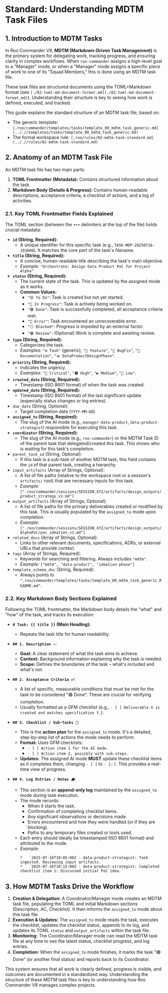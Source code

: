 # Standard: Understanding MDTM Task Files

## 1. Introduction to MDTM Tasks

In Roo Commander V8, **MDTM (Markdown-Driven Task Management)** is the primary system for delegating work, tracking progress, and ensuring clarity in complex workflows. When `roo-commander` assigns a high-level goal to a "Manager" mode, or when a "Manager" mode assigns a specific piece of work to one of its "Squad Members," this is done using an MDTM task file.

These task files are structured documents using the TOML+Markdown format (see `[./02-toml-md-document-format.md](./02-toml-md-document-format.md)`). Understanding their structure is key to seeing how work is defined, executed, and tracked.

This guide explains the standard structure of an MDTM task file, based on:
*   The generic template: `[.roo/commander/templates/tasks/template_00_mdtm_task_generic.md](.././/templates/tasks/template_00_mdtm_task_generic.md)`
*   The formal workspace rule: `[.roo/rules/02-mdtm-task-standard.md](.././/rules/02-mdtm-task-standard.md)`

## 2. Anatomy of an MDTM Task File

An MDTM task file has two main parts:

1.  **TOML Frontmatter (Metadata):** Contains structured information about the task.
2.  **Markdown Body (Details & Progress):** Contains human-readable descriptions, acceptance criteria, a checklist of actions, and a log of activities.

### 2.1. Key TOML Frontmatter Fields Explained

The TOML section (between the `+++` delimiters at the top of the file) holds crucial metadata:

*   **`id` (String, Required):**
    *   A unique identifier for this specific task (e.g., `TASK-MDP-20250716-103000`). It matches the core part of the task's filename.
*   **`title` (String, Required):**
    *   A concise, human-readable title describing the task's main objective.
    *   *Example:* `"Orchestrate: Design Data Product PoC for Project Alpha"`
*   **`status` (String, Required):**
    *   The current state of the task. This is updated by the assigned mode as it works.
    *   **Common Values:**
        *   `"🟡 To Do"`: Task is created but not yet started.
        *   `"🔵 In Progress"`: Task is actively being worked on.
        *   `"🟢 Done"`: Task is successfully completed, all acceptance criteria met.
        *   `"🔴 Error"`: Task encountered an unrecoverable error.
        *   `"⚪ Blocked"`: Progress is impeded by an external factor.
        *   `"🟣 Review"`: (Optional) Work is complete and awaiting review.
*   **`type` (String, Required):**
    *   Categorizes the task.
    *   *Examples:* `"⚙️ Task"` (generic), `"🌟 Feature"`, `"🐞 BugFix"`, `"📖 Documentation"`, `"📊 DataProductDesignPhase"`.
*   **`priority` (String, Required):**
    *   Indicates the urgency.
    *   *Examples:* `"🚨 Critical"`, `"🟧 High"`, `"▶️ Medium"`, `"🔽 Low"`.
*   **`created_date` (String, Required):**
    *   Timestamp (ISO 8601 format) of when the task was created.
*   **`updated_date` (String, Required):**
    *   Timestamp (ISO 8601 format) of the last significant update (especially status changes or log entries).
*   `due_date` (String, Optional):
    *   Target completion date (`YYYY-MM-DD`).
*   **`assigned_to` (String, Required):**
    *   The slug of the AI mode (e.g., `manager-data-product`, `data-product-strategist`) responsible for executing this task.
*   **`coordinator` (String, Required):**
    *   The slug of the AI mode (e.g., `roo-commander`) or the MDTM Task ID of the parent task that delegated/created this task. This shows who is waiting for this task's completion.
*   `parent_task_id` (String, Optional):
    *   If this task is a sub-task of another MDTM task, this field contains the `id` of that parent task, creating a hierarchy.
*   `input_artifacts` (Array of Strings, Optional):
    *   A list of file paths (relative to the workspace root or a session's `artifacts/` root) that are necessary inputs for this task.
    *   *Example:* `[".roo/commander/sessions/SESSION_XYZ/artifacts/design_outputs/product_strategy_v1.md"]`
*   `output_artifacts` (Array of Strings, Optional):
    *   A list of file paths for the primary deliverables created or modified by this task. This is usually populated by the `assigned_to` mode upon completion.
    *   *Example:* `[".roo/commander/sessions/SESSION_XYZ/artifacts/design_outputs/AlphaPoC/poc_ideation_v1.md"]`
*   `related_docs` (Array of Strings, Optional):
    *   Links to other relevant documents, specifications, ADRs, or external URLs that provide context.
*   `tags` (Array of Strings, Required):
    *   Keywords for searching and filtering. Always includes `"mdtm"`.
    *   *Example:* `["mdtm", "data-product", "ideation-phase"]`
*   `template_schema_doc` (String, Required):
    *   Always points to `".roo/commander/templates/tasks/template_00_mdtm_task_generic.README.md"`.

### 2.2. Key Markdown Body Sections Explained

Following the TOML frontmatter, the Markdown body details the "what" and "how" of the task, and tracks its execution:

*   **`# Task: {{ title }}` (Main Heading):**
    *   Repeats the task title for human readability.

*   **`## 1. Description ✍️`**:
    *   **Goal:** A clear statement of what the task aims to achieve.
    *   **Context:** Background information explaining why the task is needed.
    *   **Scope:** Defines the boundaries of the task – what's included and what's not.

*   **`## 2. Acceptance Criteria ✅`**:
    *   A list of specific, measurable conditions that must be met for the task to be considered "🟢 Done". These are crucial for verifying completion.
    *   Usually formatted as a GFM checklist (e.g., `- [ ] Deliverable X is created and matches specification Y.`).

*   **`## 3. Checklist / Sub-Tasks 📝`**:
    *   This is the **action plan** for the `assigned_to` mode. It's a detailed, step-by-step list of actions the mode needs to perform.
    *   **Format:** Uses GFM checklists:
        *   `- [ ] Action item 1 for the AI mode.`
        *   `- [ ] Action item 2, possibly with sub-steps.`
    *   **Updates:** The assigned AI mode **MUST** update these checklist items as it completes them, changing `- [ ]` to `- [✅]`. This provides a real-time view of progress.

*   **`## 4. Log Entries / Notes 🪵`**:
    *   This section is an **append-only log** maintained by the `assigned_to` mode during task execution.
    *   The mode records:
        *   When it starts the task.
        *   Confirmation of completing checklist items.
        *   Any significant observations or decisions made.
        *   Errors encountered and how they were handled (or if they are blocking).
        *   Paths to any temporary files created or tools used.
    *   Each entry should ideally be timestamped (ISO 8601 format) and attributed to the mode.
    *   *Example:*
        ```
        *   `2025-07-16T10:05:00Z - data-product-strategist: Task ingested. Reviewing input artifacts.`
        *   `2025-07-16T10:15:00Z - data-product-strategist: Completed checklist item 1: Discussed initial PoC idea.`
        ```

## 3. How MDTM Tasks Drive the Workflow

1.  **Creation & Delegation:** A Coordinator/Manager mode creates an MDTM task file, populating the TOML and initial Markdown sections (Description, AC, Checklist). It then informs the `assigned_to` mode about this task file.
2.  **Execution & Updates:** The `assigned_to` mode reads the task, executes the checklist, updates the checklist status, appends to its log, and updates its TOML `status` and `output_artifacts` within the task file.
3.  **Monitoring:** The Coordinator/Manager mode can read the MDTM task file at any time to see the latest status, checklist progress, and log entries.
4.  **Completion:** When the `assigned_to` mode finishes, it marks the task "🟢 Done" (or another final status) and reports back to its Coordinator.

This system ensures that all work is clearly defined, progress is visible, and outcomes are documented in a standardized way. Understanding the structure of these MDTM task files is key to understanding how Roo Commander V8 manages complex projects.